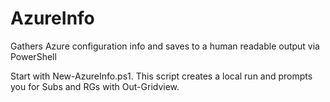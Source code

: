 # AzureInfo
Gathers Azure configuration info and saves to a human readable output via PowerShell

Start with New-AzureInfo.ps1.  This script creates a local run and prompts you for Subs and RGs with Out-Gridview.
